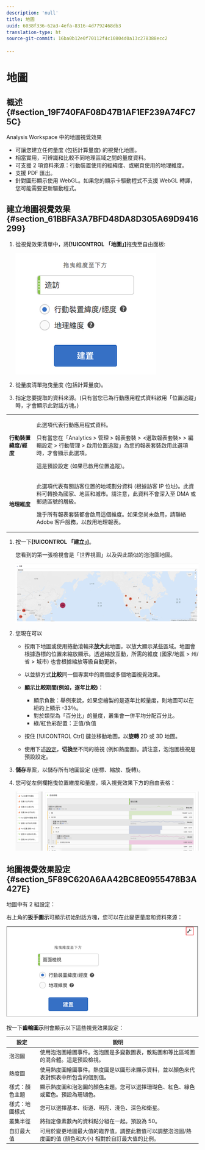 ```yaml
---
description: 'null'
title: 地圖
uuid: 6038f336-62a3-4efa-8316-4d7792468db3
translation-type: ht
source-git-commit: 16ba0b12e0f70112f4c10804d0a13c278388ecc2

---
```



# 地圖

## 概述 {#section_19F740FAF08D47B1AF1EF239A74FC75C}

Analysis Workspace 中的地圖視覺效果

* 可讓您建立任何量度 (包括計算量度) 的視覺化地圖。
* 相當實用，可辨識和比較不同地理區域之間的量度資料。
* 可支援 2 項資料來源：行動裝置使用的經緯度、或網頁使用的地理維度。
* 支援 PDF 匯出。
* 針對圖形顯示使用 WebGL。如果您的顯示卡驅動程式不支援 WebGL 轉譯，您可能需要更新驅動程式。

## 建立地圖視覺效果 {#section_61BBFA3A7BFD48DA8D305A69D9416299}

1. 從視覺效果清單中，將&#x200B;**[!UICONTROL 「地圖」]**&#x200B;拖曳至自由面板:

   ![](assets/map-viz1.png)

1. 從量度清單拖曳量度 (包括計算量度)。
1. 指定您要提取的資料來源。(只有當您已為行動應用程式資料啟用「位置追蹤」時，才會顯示此對話方塊。)

<table id="table_CD54B433464B4282A7524FB187016C47"> 
 <tbody> 
  <tr> 
   <td colname="col1"> <p><b>行動裝置緯度/經度</b> </p> </td> 
   <td colname="col2"> <p>此選項代表行動應用程式資料。 </p> <p>只有當您在<span class="ignoretag"><span class="uicontrol">「Analytics</span> &gt; <span class="uicontrol">管理</span> &gt; <span class="uicontrol">報表套裝</span> &gt; <span class="uicontrol">&lt;選取報表套裝&gt;</span> &gt; <span class="uicontrol">編輯設定</span> &gt; <span class="uicontrol">行動管理</span> &gt; <span class="uicontrol">啟用位置追蹤」</span></span>為您的報表套裝啟用此選項時，才會顯示此選項。 </p> <p>這是預設設定 (如果已啟用位置追蹤)。 </p> </td> 
  </tr> 
  <tr> 
   <td colname="col1"> <p><b>地理維度</b> </p> </td> 
   <td colname="col2"> <p>此選項代表有關訪客位置的地域劃分資料 (根據訪客 IP 位址)。此資料可轉換為國家、地區和城市。請注意，此資料不會深入至 DMA 或郵遞區號的層級。 </p> <p>幾乎所有報表套裝都會啟用這個維度。如果您尚未啟用，請聯絡 Adobe 客戶服務，以啟用地理報表。 </p> </td> 
  </tr> 
 </tbody> 
</table>

1. 按一下&#x200B;**[!UICONTROL 「建立」]**。

   您看到的第一張檢視會是「世界視圖」以及與此類似的泡泡圖地圖。

   ![](assets/bubble-world-view.png)

1. 您現在可以

   * 按兩下地圖或使用捲動滾輪來&#x200B;**放大**&#x200B;此地圖，以放大顯示某些區域。地圖會根據游標的位置來縮放顯示。透過縮放互動，所需的維度 (國家/地區 > 州/省 > 城市) 也會根據縮放等級自動更新。
   * 以並排方式&#x200B;**比較**&#x200B;同一個專案中的兩個或多個地圖視覺效果。
   * **顯示比較期間(例如，逐年比較)**：

      * 顯示負數：舉例來說，如果您繪製的是逐年比較量度，則地圖可以在紐約上顯示 -33％。
      * 對於類型為「百分比」的量度，叢集會一併平均分配百分比。
      * 綠/紅色彩配置：正值/負值
   * 按住 [!UICONTROL Ctrl] 鍵並移動地圖，以&#x200B;**旋轉** 2D 或 3D 地圖。

   * 使用下述[設定](/help/analyze/analysis-workspace/visualizations/map-visualization.md#section_5F89C620A6AA42BC8E0955478B3A427E)，**切換**&#x200B;至不同的檢視 (例如熱度圖)。請注意，泡泡圖檢視是預設設定。


1. **儲存**&#x200B;專案，以儲存所有地圖設定 (座標、縮放、旋轉)。
1. 您可從左側欄拖曳位置維度和量度，填入視覺效果下方的自由表格：

   ![](assets/location-dimensions.png)

## 地圖視覺效果設定 {#section_5F89C620A6AA42BC8E0955478B3A427E}

地圖中有 2 組設定：

右上角的&#x200B;**扳手圖示**&#x200B;可顯示初始對話方塊，您可以在此變更量度和資料來源：

![](assets/map-wrench.png)

按一下&#x200B;**齒輪圖示**&#x200B;則會顯示以下這些視覺效果設定：

| 設定 | 說明 |
|--- |--- |
| 泡泡圖 | 使用泡泡圖繪圖事件。泡泡圖是多變數圖表，散點圖和等比區域圖的混合體。這是預設檢視。 |
| 熱度圖 | 使用熱度圖繪圖事件。熱度圖是以圖形來顯示資料，並以顏色來代表對照表中所包含的個別值。 |
| 樣式：顏色主題 | 顯示熱度圖和泡泡圖的顏色主題。您可以選擇珊瑚色、紅色、綠色或藍色。預設為珊瑚色。 |
| 樣式：地圖樣式 | 您可以選擇基本、街道、明亮、淺色、深色和衛星。 |
| 叢集半徑 | 將指定像素數內的資料點分組在一起。預設為 50。 |
| 自訂最大值 | 可用於變更地圖最大值的臨界值。調整此數值可以調整泡泡圖/熱度圖的值 (顏色和大小) 相對於自訂最大值的比例。 |
